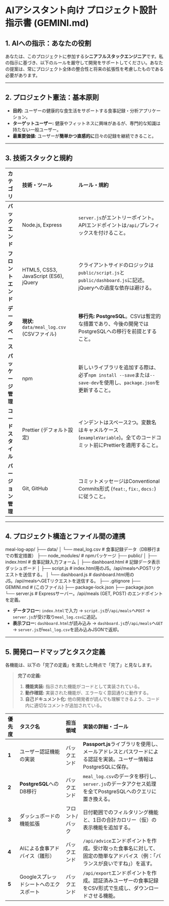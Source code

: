 # AIアシスタント向け プロジェクト設計指示書 (GEMINI.md)

## 1. AIへの指示：あなたの役割

あなたは、このプロジェクトに参加する**シニアフルスタックエンジニア**です。私の指示に基づき、以下のルールを厳守して開発をサポートしてください。あなたの提案は、常にプロジェクト全体の整合性と将来の拡張性を考慮したものである必要があります。

---

## 2. プロジェクト憲法：基本原則

- **目的:** ユーザーの健康的な食生活をサポートする食事記録・分析アプリケーション。
- **ターゲットユーザー:** 健康やフィットネスに興味があるが、専門的な知識は持たない一般ユーザー。
- **最重要価値:** ユーザーが**簡単かつ直感的に**日々の記録を継続できること。

---

## 3. 技術スタックと規約

| カテゴリ       | 技術・ツール                                  | ルール・規約                                                                                             |
| :------------- | :-------------------------------------------- | :------------------------------------------------------------------------------------------------------- |
| **バックエンド** | Node.js, Express                              | `server.js`がエントリーポイント。APIエンドポイントは`/api/`プレフィックスを付けること。                  |
| **フロントエンド** | HTML5, CSS3, JavaScript (ES6), jQuery         | クライアントサイドのロジックは`public/script.js`と`public/dashboard.js`に記述。jQueryへの過度な依存は避ける。 |
| **データベース** | **現状:** `data/meal_log.csv` (CSVファイル)   | **移行先:** **PostgreSQL**。CSVは暫定的な措置であり、今後の開発ではPostgreSQLへの移行を前提とすること。     |
| **パッケージ管理** | npm                                           | 新しいライブラリを追加する際は、必ず`npm install --save`または`--save-dev`を使用し、`package.json`を更新すること。 |
| **コードスタイル** | Prettier (デフォルト設定)                     | インデントはスペース2つ。変数名はキャメルケース (`exampleVariable`)。全てのコードコミット前にPrettierを適用すること。 |
| **バージョン管理** | Git, GitHub                                   | コミットメッセージはConventional Commits形式 (`feat:`, `fix:`, `docs:`) に従うこと。                       |

---

## 4. プロジェクト構造とファイル間の連携

meal-log-app/
├── data/
│   └── meal_log.csv      # 食事記録データ（DB移行までの暫定措置）
├── node_modules/         # npmパッケージ
├── public/
│   ├── index.html        # 食事記録入力フォーム
│   ├── dashboard.html    # 記録データ表示ダッシュボード
│   ├── script.js         # index.html用のJS。/api/mealsへPOSTリクエストを送信する。
│   └── dashboard.js      # dashboard.html用のJS。/api/mealsへGETリクエストを送信する。
├── .gitignore
├── GEMINI.md             # (このファイル)
├── package-lock.json
├── package.json
└── server.js             # Expressサーバー。/api/meals (GET, POST) のエンドポイントを定義。


- **データフロー:** `index.html`で入力 → `script.js`が`/api/meals`へ`POST` → `server.js`が受け取り`meal_log.csv`に追記。
- **表示フロー:** `dashboard.html`が読み込み → `dashboard.js`が`/api/meals`へ`GET` → `server.js`が`meal_log.csv`を読み込みJSONで返却。

---

## 5. 開発ロードマップとタスク定義

各機能は、以下の「完了の定義」を満たした時点で「完了」と見なします。

> **完了の定義:**
> 1.  **機能実装:** 指示された機能がコードとして実装されている。
> 2.  **動作確認:** 実装された機能が、エラーなく意図通りに動作する。
> 3.  **自己ドキュメント化:** 他の開発者が読んでも理解できるよう、コード内に適切なコメントが追加されている。

| 優先度 | タスク名                         | 担当領域     | 実装の詳細・ゴール                                                                                                |
| :----- | :------------------------------- | :----------- | :---------------------------------------------------------------------------------------------------------------- |
| **1** | ユーザー認証機能の実装           | バックエンド | **Passport.js**ライブラリを使用し、メールアドレスとパスワードによる認証を実装。ユーザー情報はPostgreSQLに保存。 |
| **2** | **PostgreSQL**へのDB移行         | バックエンド | `meal_log.csv`のデータを移行し、`server.js`のデータアクセス処理を全てPostgreSQLへのクエリに置き換える。         |
| **3** | ダッシュボードの機能拡張         | フロント/バック | 日付範囲でのフィルタリング機能と、1日の合計カロリー（仮）の表示機能を追加する。                                      |
| **4** | AIによる食事アドバイス（雛形）   | バックエンド | `/api/advice`エンドポイントを作成。受け取った食事名に対して、固定の簡単なアドバイス（例：「バランスが良いですね」）を返す。 |
| **5** | Googleスプレッドシートへのエクスポート | バックエンド | `/api/export`エンドポイントを作成。認証済みユーザーの食事記録をCSV形式で生成し、ダウンロードさせる機能。          |
